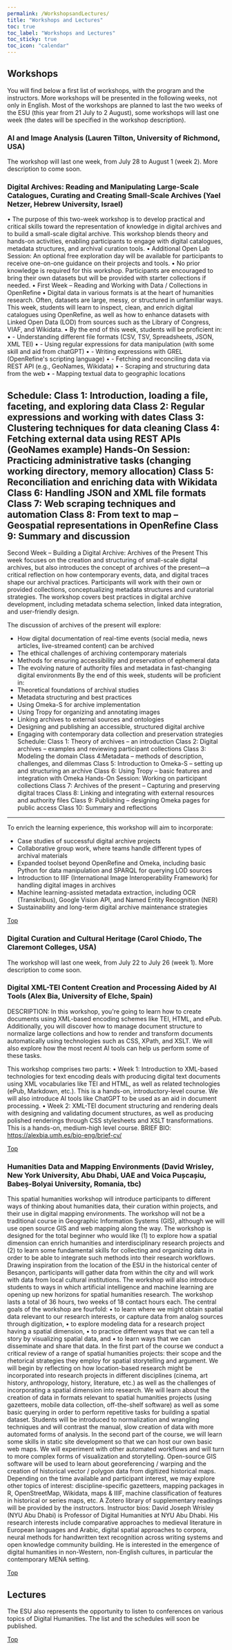 ```yaml
---
permalink: /WorkshopsandLectures/
title: "Workshops and Lectures"
toc: true
toc_label: "Workshops and Lectures"
toc_sticky: true
toc_icon: "calendar"
---
```


## Workshops
You will find below a first list of workshops, with the program and the instructors. More workshops will be presented in the following weeks, not only in English. Most of the workshops are planned to last the two weeks of the ESU (this year from 21 July to 2 August), some workshops will last one week (the dates will be specified in the workshop description).

### AI and Image Analysis (Lauren Tilton, University of Richmond, USA)
The workshop will last one week, from July 28 to August 1 (week 2).
More description to come soon.

### Digital Archives: Reading and Manipulating Large-Scale Catalogues, Curating and Creating Small-Scale Archives (Yael Netzer, Hebrew University, Israel)
•	The purpose of this two-week workshop is to develop practical and critical skills toward the representation of knowledge in digital archives and to build a small-scale digital archive. This workshop blends theory and hands-on activities, enabling participants to engage with digital catalogues, metadata structures, and archival curation tools. 
•	Additional Open Lab Session: An optional free exploration day will be available for participants to receive one-on-one guidance on their projects and tools. 
•	No prior knowledge is required for this workshop. Participants are encouraged to bring their own datasets but will be provided with starter collections if needed. 
•	First Week – Reading and Working with Data / Collections in OpenRefine 
•	Digital data in various formats is at the heart of humanities research. Often, datasets are large, messy, or structured in unfamiliar ways. This week, students will learn to inspect, clean, and enrich digital catalogues using OpenRefine, as well as how to enhance datasets with Linked Open Data (LOD) from sources such as the Library of Congress, VIAF, and Wikidata. 
•	By the end of this week, students will be proficient in: 
•	- Understanding different file formats (CSV, TSV, Spreadsheets, JSON, XML TEI) 
•	- Using regular expressions for data manipulation (with some skill and aid from chatGPT) 
•	- Writing expressions with GREL (OpenRefine's scripting language) 
•	- Fetching and reconciling data via REST API (e.g., GeoNames, Wikidata) 
•	- Scraping and structuring data from the web 
•	- Mapping textual data to geographic locations

 Schedule: 
Class 1: Introduction, loading a file, faceting, and exploring data 
Class 2: Regular expressions and working with dates 
Class 3: Clustering techniques for data cleaning 
Class 4: Fetching external data using REST APIs (GeoNames example) 
Hands-On Session: Practicing administrative tasks (changing working directory, memory allocation) 
Class 5: Reconciliation and enriching data with Wikidata 
Class 6: Handling JSON and XML file formats 
Class 7: Web scraping techniques and automation 
Class 8: From text to map – Geospatial representations in OpenRefine 
Class 9: Summary and discussion 
--- 
Second Week – Building a Digital Archive: Archives of the Present 
This week focuses on the creation and structuring of small-scale digital archives, but also introduces the concept of archives of the present—a critical reflection on how contemporary events, data, and digital traces shape our archival practices. Participants will work with their own or provided collections, conceptualizing metadata structures and curatorial strategies. The workshop covers best practices in digital archive development, including metadata schema selection, linked data integration, and user-friendly design.

The discussion of archives of the present will explore: 
- How digital documentation of real-time events (social media, news articles, live-streamed content) can be archived 
- The ethical challenges of archiving contemporary materials 
- Methods for ensuring accessibility and preservation of ephemeral data 
- The evolving nature of authority files and metadata in fast-changing digital environments 
By the end of this week, students will be proficient in: 
- Theoretical foundations of archival studies 
- Metadata structuring and best practices 
- Using Omeka-S for archive implementation 
- Using Tropy for organizing and annotating images 
- Linking archives to external sources and ontologies 
- Designing and publishing an accessible, structured digital archive 
- Engaging with contemporary data collection and preservation strategies 
Schedule: 
Class 1: Theory of archives – an introduction 
Class 2: Digital archives – examples and reviewing participant collections 
Class 3: Modeling the domain 
Class 4:Metadata – methods of description, challenges, and dilemmas 
Class 5: Introduction to Omeka-S – setting up and structuring an archive 
Class 6: Using Tropy – basic features and integration with Omeka
Hands-On Session: Working on participant collections 
Class 7: Archives of the present – Capturing and preserving digital traces 
Class 8: Linking and integrating with external resources and authority files 
Class 9: Publishing – designing Omeka pages for public access 
Class 10: Summary and reflections 
--- 
To enrich the learning experience, this workshop will aim to incorporate: 
- Case studies of successful digital archive projects 
- Collaborative group work, where teams handle different types of archival materials 
- Expanded toolset beyond OpenRefine and Omeka, including basic Python for data manipulation and SPARQL for querying LOD sources 
- Introduction to IIIF (International Image Interoperability Framework) for handling digital images in archives 
- Machine learning-assisted metadata extraction, including OCR (Transkribus), Google Vision API, and Named Entity Recognition (NER) 
- Sustainability and long-term digital archive maintenance strategies

[Top](https://esudh.github.io/WorkshopsandLectures/)

### Digital Curation and Cultural Heritage (Carol Chiodo, The Claremont Colleges, USA)
The workshop will last one week, from July 22 to July 26 (week 1).
More description to come soon.

### Digital XML-TEI Content Creation and Processing Aided by AI Tools (Alex Bia, University of Elche, Spain)
DESCRIPTION: In this workshop, you're going to learn how to create documents using XML-based encoding schemes like TEI, HTML, and ePub. Additionally, you will discover how to manage document structure to normalize large collections and how to render and transform documents automatically using technologies such as CSS, XPath, and XSLT. We will also explore how the most recent AI tools can help us perform some of these tasks.

This workshop comprises two parts: 
•	Week 1: Introduction to XML-based technologies for text encoding deals with producing digital text documents using XML vocabularies like TEI and HTML, as well as related technologies (ePub, Markdown, etc.). This is a hands-on, introductory-level course. We will also introduce AI tools like ChatGPT to be used as an aid in document processing.
•	Week 2: XML-TEI document structuring and rendering deals with designing and validating document structures, as well as producing polished renderings through CSS stylesheets and XSLT transformations. This is a hands-on, medium-high level course. 
BRIEF BIO: https://alexbia.umh.es/bio-eng/brief-cv/

[Top](https://esudh.github.io/WorkshopsandLectures/)

### Humanities Data and Mapping Environments (David Wrisley, New York University, Abu Dhabi, UAE and Voica Pușcașiu, Babeș-Bolyai University, Romania, tbc)
This spatial humanities workshop will introduce participants to different ways of thinking about humanities data, their curation within projects, and their use in digital mapping environments. The workshop will not be a traditional course in Geographic Information Systems (GIS), although we will use open source GIS and web mapping along the way. The workshop is designed for the total beginner who would like (1) to explore how a spatial dimension can enrich humanities and interdisciplinary research projects and (2) to learn some fundamental skills for collecting and organizing data in order to be able to integrate such methods into their research workflows. Drawing inspiration from the location of the ESU in the historical center of Besançon, participants will gather data from within the city and will work with data from local cultural institutions. The workshop will also introduce students to ways in which artificial intelligence and machine learning are opening up new horizons for spatial humanities research.
The workshop lasts a total of 36 hours, two weeks of 18 contact hours each.
The central goals of the workshop are fourfold:
•	to learn where we might obtain spatial data relevant to our research interests, or capture data from analog sources through digitization,
•	to explore modeling data for a research project having a spatial dimension,
•	to practice different ways that we can tell a story by visualizing spatial data, and
•	to learn ways that we can disseminate and share that data.
In the first part of the course we conduct a critical review of a range of spatial humanities projects: their scope and the rhetorical strategies they employ for spatial storytelling and argument. We will begin by reflecting on how location-based research might be incorporated into research projects in different disciplines (cinema, art history, anthropology, history, literature, etc.) as well as the challenges of incorporating a spatial dimension into research. We will learn about the creation of data in formats relevant to spatial humanities projects (using gazetteers, mobile data collection, off-the-shelf software) as well as some basic querying in order to perform repetitive tasks for building a spatial dataset. Students will be introduced to normalization and wrangling techniques and will contrast the manual, slow creation of data with more automated forms of analysis.
In the second part of the course, we will learn some skills in static site development so that we can host our own basic web maps. We will experiment with other automated workflows and will turn to more complex forms of visualization and storytelling. Open-source GIS software will be used to learn about georeferencing / warping and the creation of historical vector / polygon data from digitized historical maps. Depending on the time available and participant interest, we may explore other topics of interest: discipline-specific gazetteers, mapping packages in R, OpenStreetMap, Wikidata, maps & IIIF, machine classification of features in historical or series maps, etc.
A Zotero library of supplementary readings will be provided by the instructors. 
Instructor bios:
David Joseph Wrisley (NYU Abu Dhabi) is Professor of Digital Humanities at NYU Abu Dhabi. His research interests include comparative approaches to medieval literature in European languages and Arabic, digital spatial approaches to corpora, neural methods for handwritten text recognition across writing systems and open knowledge community building. He is interested in the emergence of digital humanities in non-Western, non-English cultures, in particular the contemporary MENA setting.

[Top](https://esudh.github.io/WorkshopsandLectures/)

## Lectures

The ESU also represents the opportunity to listen to conferences on various topics of Digital Humanities. The list and the schedules will soon be published. 

[Top](https://esudh.github.io/WorkshopsandLectures/)